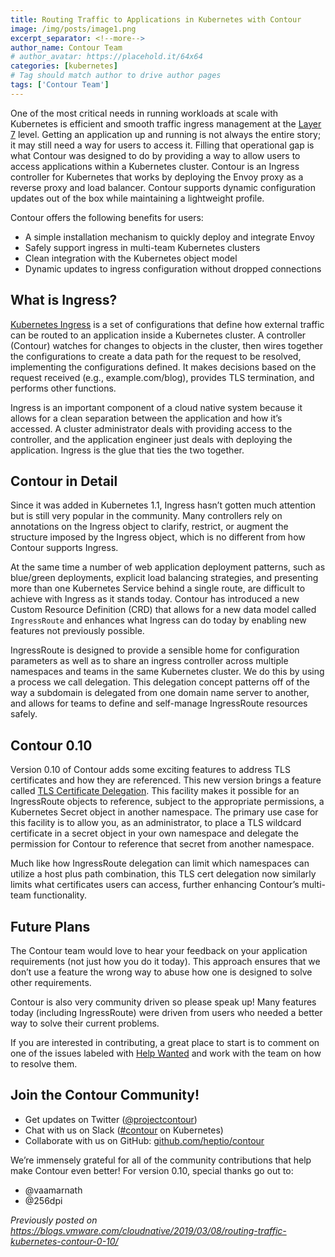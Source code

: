 ```yaml
---
title: Routing Traffic to Applications in Kubernetes with Contour
image: /img/posts/image1.png
excerpt_separator: <!--more-->
author_name: Contour Team
# author_avatar: https://placehold.it/64x64
categories: [kubernetes]
# Tag should match author to drive author pages
tags: ['Contour Team']
---
```

One of the most critical needs in running workloads at scale with Kubernetes is efficient and smooth traffic ingress management at the [Layer 7](https://en.wikipedia.org/wiki/OSI_model#Layer_7:_Application_Layer) level. <!--more--> Getting an application up and running is not always the entire story; it may still need a way for users to access it. Filling that operational gap is what Contour was designed to do by providing a way to allow users to access applications within a Kubernetes cluster. 
Contour is an Ingress controller for Kubernetes that works by deploying the Envoy proxy as a reverse proxy and load balancer. Contour supports dynamic configuration updates out of the box while maintaining a lightweight profile.

Contour offers the following benefits for users:
* A simple installation mechanism to quickly deploy and integrate Envoy
* Safely support ingress in multi-team Kubernetes clusters
* Clean integration with the Kubernetes object model
* Dynamic updates to ingress configuration without dropped connections
 
## What is Ingress?
[Kubernetes Ingress](https://kubernetes.io/docs/concepts/services-networking/ingress/) is a set of configurations that define how external traffic can be routed to an application inside a Kubernetes cluster. A controller (Contour) watches for changes to objects in the cluster, then wires together the configurations to create a data path for the request to be resolved, implementing the configurations defined. It makes decisions based on the request received (e.g., example.com/blog), provides TLS termination, and performs other functions.

Ingress is an important component of a cloud native system because it allows for a clean separation between the application and how it’s accessed. A cluster administrator deals with providing access to the controller, and the application engineer just deals with deploying the application. Ingress is the glue that ties the two together.
 
## Contour in Detail
Since it was added in Kubernetes 1.1, Ingress hasn’t gotten much attention but is still very popular in the community. Many controllers rely on annotations on the Ingress object to clarify, restrict, or augment the structure imposed by the Ingress object, which is no different from how Contour supports Ingress.

At the same time a number of web application deployment patterns, such as blue/green deployments, explicit load balancing strategies, and presenting more than one Kubernetes Service behind a single route, are difficult to achieve with Ingress as it stands today. Contour has introduced a new Custom Resource Definition (CRD) that allows for a new data model called `IngressRoute` and enhances what Ingress can do today by enabling new features not previously possible.

IngressRoute is designed to provide a sensible home for configuration parameters as well as to share an ingress controller across multiple namespaces and teams in the same Kubernetes cluster. We do this by using a process we call delegation. This delegation concept patterns off of the way a subdomain is delegated from one domain name server to another, and allows for teams to define and self-manage IngressRoute resources safely.
 
## Contour 0.10
Version 0.10 of Contour adds some exciting features to address TLS certificates and how they are referenced. This new version brings a feature called [TLS Certificate Delegation](https://github.com/heptio/contour/blob/master/design/tls-certificate-delegation.md). This facility makes it possible for an IngressRoute objects to reference, subject to the appropriate permissions, a Kubernetes Secret object in another namespace. The primary use case for this facility is to allow you, as an administrator, to place a TLS wildcard certificate in a secret object in your own namespace and delegate the permission for Contour to reference that secret from another namespace.

Much like how IngressRoute delegation can limit which namespaces can utilize a host plus path combination, this TLS cert delegation now similarly limits what certificates users can access, further enhancing Contour’s multi-team functionality.
 
## Future Plans
The Contour team would love to hear your feedback on your application requirements (not just how you do it today). This approach ensures that we don’t use a feature the wrong way to abuse how one is designed to solve other requirements. 

Contour is also very community driven so please speak up! Many features today (including IngressRoute) were driven from users who needed a better way to solve their current problems. 

If you are interested in contributing, a great place to start is to comment on one of the issues labeled with [Help Wanted](https://github.com/heptio/contour/issues?q=is%3Aopen+is%3Aissue+label%3A%22help+wanted%22) and work with the team on how to resolve them.
 
## Join the Contour Community!
* Get updates on Twitter ([@projectcontour](https://twitter.com/projectcontour))
* Chat with us on Slack ([#contour](https://kubernetes.slack.com/messages/C8XRH2R4J) on Kubernetes)
* Collaborate with us on GitHub: [github.com/heptio/contour](https://github.com/heptio/contour)

We’re immensely grateful for all of the community contributions that help make Contour even better! For version 0.10, special thanks go out to:
* @vaamarnath
* @256dpi

_Previously posted on <https://blogs.vmware.com/cloudnative/2019/03/08/routing-traffic-kubernetes-contour-0-10/>_